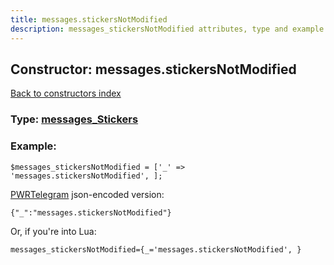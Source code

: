 ```yaml
---
title: messages.stickersNotModified
description: messages_stickersNotModified attributes, type and example
---
```

## Constructor: messages.stickersNotModified  
[Back to constructors index](index.md)






### Type: [messages\_Stickers](../types/messages_Stickers.md)


### Example:

```
$messages_stickersNotModified = ['_' => 'messages.stickersNotModified', ];
```  

[PWRTelegram](https://pwrtelegram.xyz) json-encoded version:

```
{"_":"messages.stickersNotModified"}
```


Or, if you're into Lua:  


```
messages_stickersNotModified={_='messages.stickersNotModified', }

```


